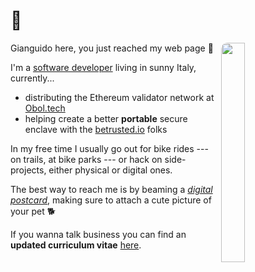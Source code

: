 # 👋

<script data-goatcounter="https://gsora.goatcounter.com/count"
        async src="//gc.zgo.at/count.js"></script>

<figure>
    <picture>
      <source srcset="/img/avatar.avif" type="image/avif">
      <img src="/img/avatar.png" loading="lazy" decoding="async" style="width: 30%; margin-left: 10px; margin-bottom: 10px; border-radius: 10px;" align="right">
    </picture>
</figure>

Gianguido here, you just reached my web page 🤠

I'm a [software developer](https://github.com/gsora) living in sunny Italy, currently...
 - distributing the Ethereum validator network at [Obol.tech](https://obol.tech)
 - helping create a better **portable** secure enclave with the [betrusted.io](https://betrusted.io) folks

In my free time I usually go out for bike rides --- on trails, at bike parks --- or hack on side-projects, either physical or digital ones.

The best way to reach me is by beaming a [*digital postcard*](mailto:gsora+nsc@disroot.org), making sure to attach a cute picture of your pet 🐕

If you wanna talk business you can find an **updated curriculum vitae** [here](/cv). 

<a rel="me" style="display: none;" href="https://nso.group/@gsora">Mastodon</a>
